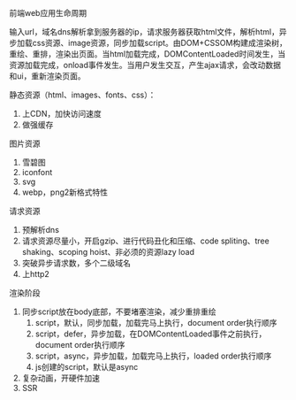 <!--
 * @description: 
 * @author: xiangrong.liu
 * @Date: 2020-07-16 09:37:54
 * @LastEditors: xiangrong.liu
 * @LastEditTime: 2020-07-16 15:14:40
--> 
前端web应用生命周期

输入url，域名dns解析拿到服务器的ip，请求服务器获取html文件，解析html，异步加载css资源、image资源，同步加载script。由DOM+CSSOM构建成渲染树，重绘、重排，渲染出页面。当html加载完成，DOMContentLoaded时间发生，当资源加载完成，onload事件发生。当用户发生交互，产生ajax请求，会改动数据和ui，重新渲染页面。

静态资源（html、images、fonts、css）：
1. 上CDN，加快访问速度
2. 做强缓存

图片资源
1. 雪碧图
2. iconfont
3. svg
4. webp，png2新格式特性

请求资源
1. 预解析dns
2. 请求资源尽量小，开启gzip、进行代码丑化和压缩、code spliting、tree shaking、scoping hoist、非必须的资源lazy load
3. 突破异步请求数，多个二级域名
4. 上http2

渲染阶段
1. 同步script放在body底部，不要堵塞渲染，减少重排重绘
   1. script，默认，同步加载，加载完马上执行，document order执行顺序
   2. script，defer，异步加载，在DOMContentLoaded事件之前执行，document order执行顺序
   3. script，async，异步加载，加载完马上执行，loaded order执行顺序
   4. js创建的script，默认是async
2. 复杂动画，开硬件加速
3. SSR

